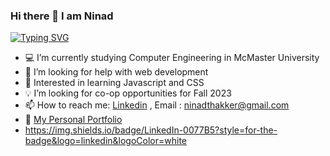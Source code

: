 ###                      Hi there 👋 I am Ninad
   [![Typing SVG](https://readme-typing-svg.demolab.com/?lines=Welcome+to+my+Github+Profile)](https://git.io/typing-svg)
- 💻 I’m currently studying Computer Engineering in McMaster University
- 🤔 I’m looking for help with web development
- 💬 Interested in learning Javascript and CSS
- 💡 I’m looking for co-op opportunities for Fall 2023
- 📫 How to reach me: [Linkedin](https://www.linkedin.com/in/ninad-thakker-268802226/) , Email : ninadthakker@gmail.com
- 🍎 [My Personal Portfolio](https://www.notion.so/Hi-I-m-Ninad-Thakker-64af0221695a476eb6cff50913978f3a)
- https://img.shields.io/badge/LinkedIn-0077B5?style=for-the-badge&logo=linkedin&logoColor=white




<!--
**ninad4290/ninad4290** is a ✨ _special_ ✨ repository because its `README.md` (this file) appears on your GitHub profile.

Here are some ideas to get you started:

- 🔭 I’m currently working on ...
- 🌱 I’m currently learning ...
- 👯 I’m looking to collaborate on ...
- 🤔 I’m looking for help with ...
- 💬 Ask me about ...
- 📫 How to reach me: ...
-
- ⚡ Fun fact: ...
-->
